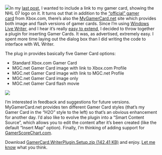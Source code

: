 ![](http://s3.amazonaws.com/devhawk_images/GamerCardPluginScreenShot.jpg)In
my [last post](http://devhawk.net/2006/09/15/Hawkeye+On+NHL+07.aspx), I
wanted to include a link to my gamer card, showing the NHL 07 logo on
it. It turns out that in addition to the [“official” gamer
card](http://www.xbox.com/en-US/MyXbox/embedgamercard.htm) from
Xbox.com, there’s also the
[MyGamerCard.net](http://www.mygamercard.net/) site which provides both
image and flash versions of gamer cards. Since I’m using [Windows Live
Writer](http://ideas.live.com/programpage.aspx?versionid=4372c8c2-b76f-4d44-aea1-9835b61d8dc1),
and I hear it’s really [easy to
extend](http://dev.live.com/blogs/devlive/archive/2006/08/14/44.aspx), I
decided to throw together a plugin for inserting Gamer Cards. It was, as
advertised, extremely easy. I spent more time laying out the dialog box
than I did writing the code to interface with WL Writer.

The plug in provides basically five Gamer Card options:

-   Standard Xbox.com Gamer Card
-   MGC.net Gamer Card image with link to Xbox.com Profile
-   MGC.net Gamer Card image with link to MGC.net Profile
-   MGC.net Gamer Card image only
-   MGC.net Gamer Card flash movie

[![](http://card.mygamercard.net/h2o/RayTracer.png)](http://profile.mygamercard.net/RayTracer)

I’m interested in feedback and suggestions for future versions.
MyGamerCard.net provides ten different Gamer Card styles (that’s my
Gamer Card in the “H2O” style to the left) so that’s an obvious
enhancement for another day. I’d also like to evolve the plugin into a
“Smart Content Source”, which allows you to edit the content after it’s
been created (like the default “Insert Map” option). Finally, I’m
thinking of adding support for
[GamerScoreChart.com](http://gamerscorechart.com/).

Download [GamerCard.WriterPlugin.Setup.zip (142.41
KB)](http://cid-0d9bc809858885a4.office.live.com/self.aspx/DevHawk%20Content/BlogFiles/GamerCard.WriterPlugin.Setup.zip) and
enjoy. [Let me know](mailto:harry@devhawk.net) what you think.
